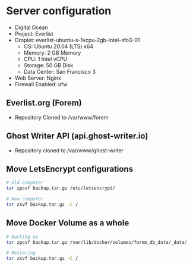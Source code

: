 # Server configuration

- Digital Ocean
- Project: Everlist
- Droplet: everlist-ubuntu-s-1vcpu-2gb-intel-sfo3-01
  - OS: Ubuntu 20.04 (LTS) x64
  - Memory: 2 GB Memory
  - CPU: 1 Intel vCPU
  - Storage: 50 GB Disk
  - Data Center: San Francisco 3
- Web Server: Nginx
- Firewall Enabled: ufw

## Everlist.org (Forem)

- Repository Cloned to /var/www/forem

## Ghost Writer API (api.ghost-writer.io)

- Repository cloned to /var/www/ghost-writer

## Move LetsEncrypt configurations

```sh
# Old computer
tar zpcvf backup.tar.gz /etc/letsencrypt/

# New computer
tar zxvf backup.tar.gz -C /
```

## Move Docker Volume as a whole

```sh
# Backing up
tar zpcvf backup.tar.gz /var/lib/docker/volumes/forem_db_data/_data/

# Restoring
tar zxvf backup.tar.gz -C /
```